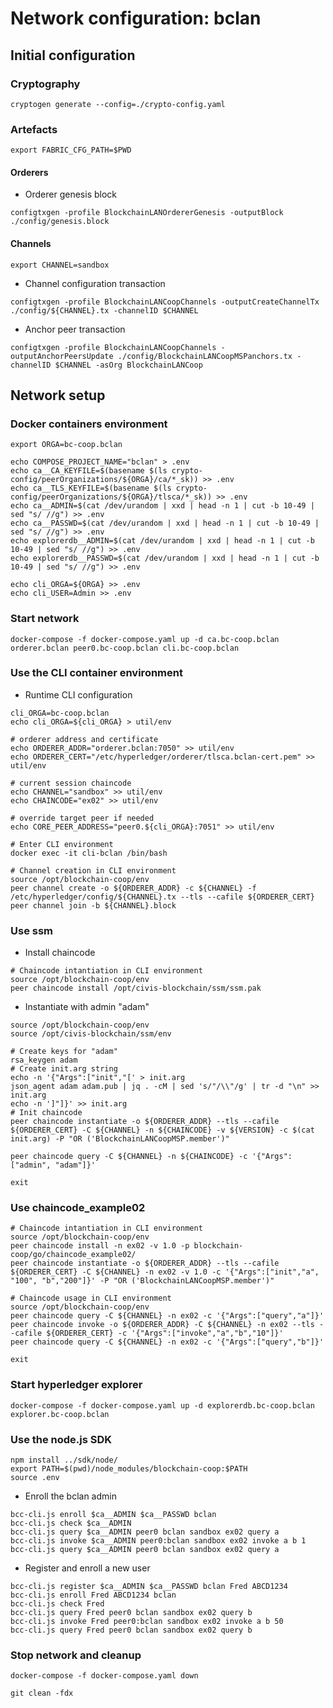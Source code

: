 # Network configuration: bclan


## Initial configuration


### Cryptography

```
cryptogen generate --config=./crypto-config.yaml
```

### Artefacts

```
export FABRIC_CFG_PATH=$PWD
```

#### Orderers

  * Orderer genesis block

```
configtxgen -profile BlockchainLANOrdererGenesis -outputBlock ./config/genesis.block
```

#### Channels

```
export CHANNEL=sandbox
```

  * Channel configuration transaction 

```
configtxgen -profile BlockchainLANCoopChannels -outputCreateChannelTx ./config/${CHANNEL}.tx -channelID $CHANNEL
```

  * Anchor peer transaction

```
configtxgen -profile BlockchainLANCoopChannels -outputAnchorPeersUpdate ./config/BlockchainLANCoopMSPanchors.tx -channelID $CHANNEL -asOrg BlockchainLANCoop
```

## Network setup

### Docker containers environment

```
export ORGA=bc-coop.bclan

echo COMPOSE_PROJECT_NAME="bclan" > .env
echo ca__CA_KEYFILE=$(basename $(ls crypto-config/peerOrganizations/${ORGA}/ca/*_sk)) >> .env
echo ca__TLS_KEYFILE=$(basename $(ls crypto-config/peerOrganizations/${ORGA}/tlsca/*_sk)) >> .env
echo ca__ADMIN=$(cat /dev/urandom | xxd | head -n 1 | cut -b 10-49 | sed "s/ //g") >> .env
echo ca__PASSWD=$(cat /dev/urandom | xxd | head -n 1 | cut -b 10-49 | sed "s/ //g") >> .env
echo explorerdb__ADMIN=$(cat /dev/urandom | xxd | head -n 1 | cut -b 10-49 | sed "s/ //g") >> .env
echo explorerdb__PASSWD=$(cat /dev/urandom | xxd | head -n 1 | cut -b 10-49 | sed "s/ //g") >> .env

echo cli_ORGA=${ORGA} >> .env
echo cli_USER=Admin >> .env
```

### Start network

```
docker-compose -f docker-compose.yaml up -d ca.bc-coop.bclan orderer.bclan peer0.bc-coop.bclan cli.bc-coop.bclan
```

### Use the CLI container environment


  * Runtime CLI configuration

```
cli_ORGA=bc-coop.bclan
echo cli_ORGA=${cli_ORGA} > util/env

# orderer address and certificate
echo ORDERER_ADDR="orderer.bclan:7050" >> util/env
echo ORDERER_CERT="/etc/hyperledger/orderer/tlsca.bclan-cert.pem" >> util/env

# current session chaincode
echo CHANNEL="sandbox" >> util/env
echo CHAINCODE="ex02" >> util/env

# override target peer if needed
echo CORE_PEER_ADDRESS="peer0.${cli_ORGA}:7051" >> util/env

# Enter CLI environment
docker exec -it cli-bclan /bin/bash
```

```
# Channel creation in CLI environment
source /opt/blockchain-coop/env
peer channel create -o ${ORDERER_ADDR} -c ${CHANNEL} -f /etc/hyperledger/config/${CHANNEL}.tx --tls --cafile ${ORDERER_CERT}
peer channel join -b ${CHANNEL}.block
```


### Use ssm

* Install chaincode
```
# Chaincode intantiation in CLI environment
source /opt/blockchain-coop/env
peer chaincode install /opt/civis-blockchain/ssm/ssm.pak
```
* Instantiate with admin "adam"
```
source /opt/blockchain-coop/env
source /opt/civis-blockchain/ssm/env

# Create keys for "adam"
rsa_keygen adam
# Create init.arg string
echo -n '{"Args":["init","[' > init.arg
json_agent adam adam.pub | jq . -cM | sed 's/"/\\"/g' | tr -d "\n" >> init.arg
echo -n ']"]}' >> init.arg
# Init chaincode
peer chaincode instantiate -o ${ORDERER_ADDR} --tls --cafile ${ORDERER_CERT} -C ${CHANNEL} -n ${CHAINCODE} -v ${VERSION} -c $(cat init.arg) -P "OR ('BlockchainLANCoopMSP.member')"
```

```
peer chaincode query -C ${CHANNEL} -n ${CHAINCODE} -c '{"Args":["admin", "adam"]}'
```

```
exit
```

### Use chaincode_example02

```
# Chaincode intantiation in CLI environment
source /opt/blockchain-coop/env
peer chaincode install -n ex02 -v 1.0 -p blockchain-coop/go/chaincode_example02/
peer chaincode instantiate -o ${ORDERER_ADDR} --tls --cafile ${ORDERER_CERT} -C ${CHANNEL} -n ex02 -v 1.0 -c '{"Args":["init","a", "100", "b","200"]}' -P "OR ('BlockchainLANCoopMSP.member')"
```

```
# Chaincode usage in CLI environment
source /opt/blockchain-coop/env
peer chaincode query -C ${CHANNEL} -n ex02 -c '{"Args":["query","a"]}'
peer chaincode invoke -o ${ORDERER_ADDR} -C ${CHANNEL} -n ex02 --tls --cafile ${ORDERER_CERT} -c '{"Args":["invoke","a","b","10"]}'
peer chaincode query -C ${CHANNEL} -n ex02 -c '{"Args":["query","b"]}'
```

```
exit
```

### Start hyperledger explorer

```
docker-compose -f docker-compose.yaml up -d explorerdb.bc-coop.bclan explorer.bc-coop.bclan
```


### Use the node.js SDK

```
npm install ../sdk/node/
export PATH=$(pwd)/node_modules/blockchain-coop:$PATH
source .env
```

  * Enroll the bclan admin

```
bcc-cli.js enroll $ca__ADMIN $ca__PASSWD bclan
bcc-cli.js check $ca__ADMIN
bcc-cli.js query $ca__ADMIN peer0 bclan sandbox ex02 query a
bcc-cli.js invoke $ca__ADMIN peer0:bclan sandbox ex02 invoke a b 1
bcc-cli.js query $ca__ADMIN peer0 bclan sandbox ex02 query a
```

  * Register and enroll a new user

```
bcc-cli.js register $ca__ADMIN $ca__PASSWD bclan Fred ABCD1234
bcc-cli.js enroll Fred ABCD1234 bclan
bcc-cli.js check Fred
bcc-cli.js query Fred peer0 bclan sandbox ex02 query b
bcc-cli.js invoke Fred peer0:bclan sandbox ex02 invoke a b 50
bcc-cli.js query Fred peer0 bclan sandbox ex02 query b
```


### Stop network and cleanup

```
docker-compose -f docker-compose.yaml down
```

```
git clean -fdx
```

